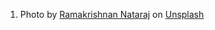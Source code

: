 1. Photo by <a href="https://unsplash.com/@rk_root?utm_content=creditCopyText&utm_medium=referral&utm_source=unsplash">Ramakrishnan Nataraj</a> on <a href="https://unsplash.com/photos/brown-concrete-building-during-daytime-SzMR1Vcf5aw?utm_content=creditCopyText&utm_medium=referral&utm_source=unsplash">Unsplash</a>

